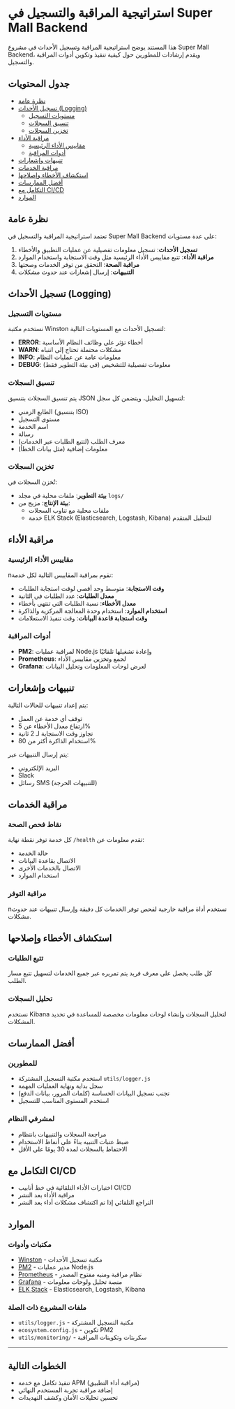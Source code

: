 # استراتيجية المراقبة والتسجيل في Super Mall Backend

هذا المستند يوضح استراتيجية المراقبة وتسجيل الأحداث في مشروع Super Mall Backend، ويقدم إرشادات للمطورين حول كيفية تنفيذ وتكوين أدوات المراقبة والتسجيل.

## جدول المحتويات

- [نظرة عامة](#نظرة-عامة)
- [تسجيل الأحداث (Logging)](#تسجيل-الأحداث-logging)
  - [مستويات التسجيل](#مستويات-التسجيل)
  - [تنسيق السجلات](#تنسيق-السجلات)
  - [تخزين السجلات](#تخزين-السجلات)
- [مراقبة الأداء](#مراقبة-الأداء)
  - [مقاييس الأداء الرئيسية](#مقاييس-الأداء-الرئيسية)
  - [أدوات المراقبة](#أدوات-المراقبة)
- [تنبيهات وإشعارات](#تنبيهات-وإشعارات)
- [مراقبة الخدمات](#مراقبة-الخدمات)
- [استكشاف الأخطاء وإصلاحها](#استكشاف-الأخطاء-وإصلاحها)
- [أفضل الممارسات](#أفضل-الممارسات)
- [التكامل مع CI/CD](#التكامل-مع-cicd)
- [الموارد](#الموارد)

## نظرة عامة

تعتمد استراتيجية المراقبة والتسجيل في Super Mall Backend على عدة مستويات:

1. **تسجيل الأحداث**: تسجيل معلومات تفصيلية عن عمليات التطبيق والأخطاء
2. **مراقبة الأداء**: تتبع مقاييس الأداء الرئيسية مثل وقت الاستجابة واستخدام الموارد
3. **مراقبة الصحة**: التحقق من توفر الخدمات وصحتها
4. **التنبيهات**: إرسال إشعارات عند حدوث مشكلات

## تسجيل الأحداث (Logging)

### مستويات التسجيل

نستخدم مكتبة Winston لتسجيل الأحداث مع المستويات التالية:

- **ERROR**: أخطاء تؤثر على وظائف النظام الأساسية
- **WARN**: مشكلات محتملة تحتاج إلى انتباه
- **INFO**: معلومات عامة عن عمليات النظام
- **DEBUG**: معلومات تفصيلية للتشخيص (في بيئة التطوير فقط)

### تنسيق السجلات

يتم تنسيق السجلات بتنسيق JSON لتسهيل التحليل، ويتضمن كل سجل:

- الطابع الزمني (بتنسيق ISO)
- مستوى التسجيل
- اسم الخدمة
- رسالة
- معرف الطلب (لتتبع الطلبات عبر الخدمات)
- معلومات إضافية (مثل بيانات الخطأ)

### تخزين السجلات

تُخزن السجلات في:

- **بيئة التطوير**: ملفات محلية في مجلد `logs/`
- **بيئة الإنتاج**: مزيج من:
  - ملفات محلية مع تناوب السجلات
  - خدمة ELK Stack (Elasticsearch, Logstash, Kibana) للتحليل المتقدم

## مراقبة الأداء

### مقاييس الأداء الرئيسية

nنقوم بمراقبة المقاييس التالية لكل خدمة:

- **وقت الاستجابة**: متوسط وحد أقصى لوقت استجابة الطلبات
- **معدل الطلبات**: عدد الطلبات في الثانية
- **معدل الأخطاء**: نسبة الطلبات التي تنتهي بأخطاء
- **استخدام الموارد**: استخدام وحدة المعالجة المركزية والذاكرة
- **وقت استجابة قاعدة البيانات**: وقت تنفيذ الاستعلامات

### أدوات المراقبة

- **PM2**: لمراقبة عمليات Node.js وإعادة تشغيلها تلقائيًا
- **Prometheus**: لجمع وتخزين مقاييس الأداء
- **Grafana**: لعرض لوحات المعلومات وتحليل البيانات

## تنبيهات وإشعارات

يتم إعداد تنبيهات للحالات التالية:

- توقف أي خدمة عن العمل
- ارتفاع معدل الأخطاء عن 5%
- تجاوز وقت الاستجابة لـ 2 ثانية
- استخدام الذاكرة أكثر من 80%

يتم إرسال التنبيهات عبر:

- البريد الإلكتروني
- Slack
- رسائل SMS (للتنبيهات الحرجة)

## مراقبة الخدمات

### نقاط فحص الصحة

كل خدمة توفر نقطة نهاية `/health` تقدم معلومات عن:

- حالة الخدمة
- الاتصال بقاعدة البيانات
- الاتصال بالخدمات الأخرى
- استخدام الموارد

### مراقبة التوفر

nنستخدم أداة مراقبة خارجية لفحص توفر الخدمات كل دقيقة وإرسال تنبيهات عند حدوث مشكلات.

## استكشاف الأخطاء وإصلاحها

### تتبع الطلبات

كل طلب يحصل على معرف فريد يتم تمريره عبر جميع الخدمات لتسهيل تتبع مسار الطلب.

### تحليل السجلات

نستخدم Kibana لتحليل السجلات وإنشاء لوحات معلومات مخصصة للمساعدة في تحديد المشكلات.

## أفضل الممارسات

### للمطورين

- استخدم مكتبة التسجيل المشتركة `utils/logger.js`
- سجل بداية ونهاية العمليات المهمة
- تجنب تسجيل البيانات الحساسة (كلمات المرور، بيانات الدفع)
- استخدم المستوى المناسب للتسجيل

### لمشرفي النظام

- مراجعة السجلات والتنبيهات بانتظام
- ضبط عتبات التنبيه بناءً على أنماط الاستخدام
- الاحتفاظ بالسجلات لمدة 30 يومًا على الأقل

## التكامل مع CI/CD

- اختبارات الأداء التلقائية في خط أنابيب CI/CD
- مراقبة الأداء بعد النشر
- التراجع التلقائي إذا تم اكتشاف مشكلات أداء بعد النشر

## الموارد

### مكتبات وأدوات

- [Winston](https://github.com/winstonjs/winston) - مكتبة تسجيل الأحداث
- [PM2](https://pm2.keymetrics.io/) - مدير عمليات Node.js
- [Prometheus](https://prometheus.io/) - نظام مراقبة ومنبه مفتوح المصدر
- [Grafana](https://grafana.com/) - منصة تحليل ولوحات معلومات
- [ELK Stack](https://www.elastic.co/elastic-stack) - Elasticsearch, Logstash, Kibana

### ملفات المشروع ذات الصلة

- `utils/logger.js` - مكتبة التسجيل المشتركة
- `ecosystem.config.js` - تكوين PM2
- `utils/monitoring/` - سكربتات وتكوينات المراقبة

---

## الخطوات التالية

- تنفيذ تكامل مع خدمة APM (مراقبة أداء التطبيق)
- إضافة مراقبة تجربة المستخدم النهائي
- تحسين تحليلات الأمان وكشف التهديدات
